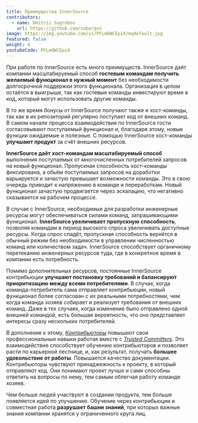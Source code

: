 ```yaml
---
title: Приемущества InnerSource
contributors:
  - name: Dmitrii Sugrobov
    url: https://github.com/voborgus
image: https://img.youtube.com/vi/PFLmOWCEpi4/mqdefault.jpg
featured: false
weight: 4
youtubeCode: PFLmOWCEpi4
---
```

<div class="paragraph">
<p>При работе по InnerSource есть много преимуществ.
InnerSource даёт компании масштабируемый способ <strong>гостевым командам получить желаемый функционал в нужный момент</strong> без необходимости долгосрочной поддержки этого функционала.
Организация в целом остаётся в выигрыше, так как гостевые команды инвестируют время в код, который могут использовать другие команды.</p>
</div>
<div class="paragraph">
<p>В то же время бонусы от InnerSource получают также и хост-команды, так как в их репозиторий регулярно поступает код от внешних команд.
В самом начале процесса взаимодействия по InnerSource гости согласовывают поступаемый функционал и, благодаря этому, новые функции ожидаемые и полезные.
С помощью InnerSource хост-команды <strong>улучшают продукт</strong> за счёт внешних ресурсов.</p>
</div>
<div class="paragraph">
<p><strong>InnerSource даёт хост-командам масштабируемый способ</strong> выполнения поступаемых от многочисленных потребителей запросов на новый функционал.
Пропускная способность хост-команды фиксирована, а обьём поступаемых запросов на доработки варьируется и зачастую превышает возможности команды.
Это в свою очередь приводит к напряжению в команде и переработкам. Новый функционал зачастую продвигается через эскалацию, что негативно сказывается на рабочем процессе.</p>
</div>
<div class="paragraph">
<p>В случае с InnerSource, необходимые для разработки инженерные ресурсы могут обеспечиваться силами команд, запрашивающими функционал.
<strong>InnerSource увеличивает пропускную способность</strong>, позволяя командам в период высокого спроса увеличивать доступные ресурсы.
Когда спрос спадёт, пропускная способность вернётся в обычный режим без необходимости в управлении численностью команд или количеством задач.
InnerSource способствует органичному перетеканию инженерных ресурсов туда, где в конкретное время в компании есть потребность.</p>
</div>
<div class="paragraph">
<p>Помимо дополнительных ресурсов, постоянные InnerSource контрибьюции <strong>улучшают постановку требований и балансируют приоритизацию между всеми потребителями</strong>.
В случае, когда команда-потребитель сама отправляет контрибьюции, новый функционал более согласован с их реальными потребностями, чем когда команда хозяев собирает и реализует требования от внешних команд.
Даже в тех случаях, когда изменение было отправлено одной внешней командой, есть большая вероятность, что оно представляет интересы сразу нескольких потребителей.</p>
</div>
<div class="paragraph">
<p>В дополнение к этому, <a href="https://innersourcecommons.org/resources/learningpath/contributor/"><em>Контрибьюторы</em></a> повышают свои профессиональные навыки работая вместе с <a href="https://innersourcecommons.org/resources/learningpath/trusted-committer/"><em>Trusted Committers</em></a>.
Это взаимодействие способствует обучению контрибьюторов и позволяет расти по карьерной лестнице, и, как результат, получать <strong>большее удовольствие от работы</strong>.
Повышается качество документации.
Контрибьюторы чувствуют принаджежность к проекту, в который отправляют код.
Они понимают проект лучше и сами способны ответить на вопросы по нему, тем самым облегчая работу команде хозяев.</p>
</div>
<div class="paragraph">
<p>Чем больше людей участвуют в создании продукта, тем больше появляется идей по улучшению.
Обучение через контрибьюции и совместная работа <strong>разрушает башни знаний</strong>, при которых важные знания компании хранятся у ограниченного круга лиц.</p>
</div>
<!--- This file autogenerated from https://github.com/InnerSourceCommons/InnerSourceLearningPath/blob/master/scripts -->